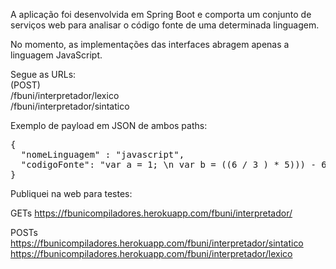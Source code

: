 A aplicação foi desenvolvida em Spring Boot e comporta um conjunto de serviços web para analisar o código fonte de uma determinada linguagem.

No momento, as implementações das interfaces abragem apenas a linguagem JavaScript.

Segue as URLs:
<br>
(POST)
<br>
/fbuni/interpretador/lexico
<br>
/fbuni/interpretador/sintatico
<br>

Exemplo de payload em JSON de ambos paths:

<pre>
{
  "nomeLinguagem" : "javascript",
  "codigoFonte": "var a = 1; \n var b = ((6 / 3 ) * 5))) - 6;"
}
</pre>



Publiquei na web para testes:

GETs
https://fbunicompiladores.herokuapp.com/fbuni/interpretador/

POSTs
https://fbunicompiladores.herokuapp.com/fbuni/interpretador/sintatico
https://fbunicompiladores.herokuapp.com/fbuni/interpretador/lexico
